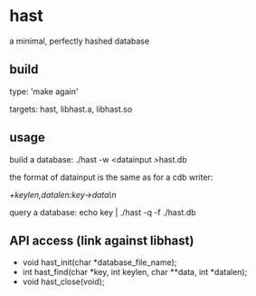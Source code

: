 hast
====

a minimal, perfectly hashed database

build
-----
type: 'make again'

targets: hast, libhast.a, libhast.so

usage
-----

build a database: ./hast -w &lt;datainput &gt;hast.db

the format of datainput is the same as for a cdb writer:

*+keylen,datalen:key->data\\n*

query a database: echo key | ./hast -q -f ./hast.db

API access (link against libhast)
---------------------
* void hast_init(char *database_file_name);
* int hast_find(char *key, int keylen, char **data, int *datalen);
* void hast_close(void);

